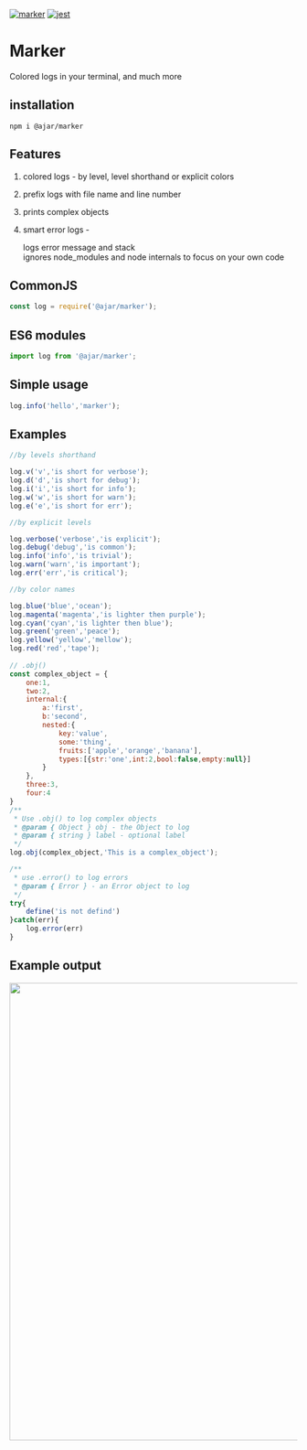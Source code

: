 [![marker](https://img.shields.io/npm/v/@ajar/marker.svg)](https://www.npmjs.com/package/@ajar/marker)
[![jest](https://jestjs.io/img/jest-badge.svg)](https://github.com/facebook/jest)

# Marker 
Colored logs in your terminal, and much more

## installation
```
npm i @ajar/marker
```
## Features
1. colored logs  - by level, level shorthand or explicit colors
2. prefix logs with file name and line number
3. prints complex objects
4. smart error logs - 

   logs error message and stack  
   ignores node_modules and node internals to focus on your own code

## CommonJS
```javascript
const log = require('@ajar/marker'); 
```

## ES6 modules
```javascript
import log from '@ajar/marker'; 
```

## Simple usage
```javascript
log.info('hello','marker'); 
```

## Examples
```javascript
//by levels shorthand

log.v('v','is short for verbose');    
log.d('d','is short for debug');     
log.i('i','is short for info');     
log.w('w','is short for warn');     
log.e('e','is short for err');  

//by explicit levels  

log.verbose('verbose','is explicit');
log.debug('debug','is common');
log.info('info','is trivial');  
log.warn('warn','is important');  
log.err('err','is critical'); 

//by color names

log.blue('blue','ocean');       
log.magenta('magenta','is lighter then purple');    
log.cyan('cyan','is lighter then blue');       
log.green('green','peace');      
log.yellow('yellow','mellow');     
log.red('red','tape');        
   
// .obj()
const complex_object = {
    one:1,
    two:2,
    internal:{
        a:'first',
        b:'second',
        nested:{
            key:'value',
            some:'thing',
            fruits:['apple','orange','banana'],
            types:[{str:'one',int:2,bool:false,empty:null}]
        }
    },
    three:3,
    four:4
}
/**
 * Use .obj() to log complex objects
 * @param { Object } obj - the Object to log 
 * @param { string } label - optional label 
 */
log.obj(complex_object,'This is a complex_object');

/**
 * use .error() to log errors
 * @param { Error } - an Error object to log
 */
try{
    define('is not defind')
}catch(err){
    log.error(err)
}
```

## Example output
<img src="https://camo.githubusercontent.com/3edba55bb13ca6814c268bb26d9d708d1a9bc137/68747470733a2f2f6769746c61622e636f6d2f5f416a61725f2f6d61726b65722f7261772f6d61737465722f73637265657473686f742e706e67" width="800" >
